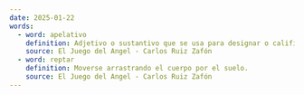 ```yaml
---
date: 2025-01-22
words:
  - word: apelativo
    definition: Adjetivo o sustantivo que se usa para designar o calificar a alguien o algo.
    source: El Juego del Angel - Carlos Ruiz Zafón 
  - word: reptar
    definition: Moverse arrastrando el cuerpo por el suelo.
    source: El Juego del Angel - Carlos Ruiz Zafón 
---
```

